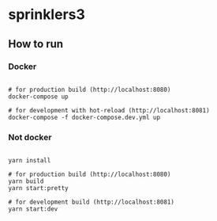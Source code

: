 # sprinklers3

## How to run

### Docker

```shell

# for production build (http://localhost:8080)
docker-compose up

# for development with hot-reload (http://localhost:8081)
docker-compose -f docker-compose.dev.yml up

```
### Not docker

```shell

yarn install

# for production build (http://localhost:8080)
yarn build
yarn start:pretty

# for development build (http://localhost:8081)
yarn start:dev


```